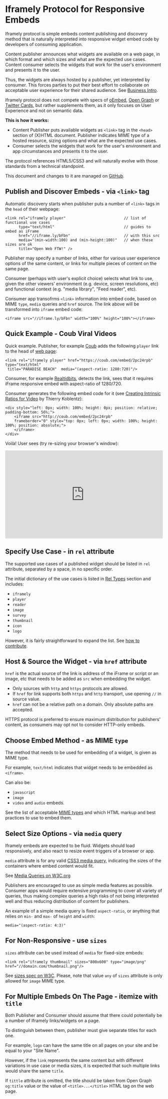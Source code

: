# Iframely Protocol for Responsive Embeds

Iframely protocol is simple embeds content publishing and discovery method that is naturally interpreted into responsive widget embed code by developers of consuming application.

Content publisher announces what widgets are available on a web page, in which format and which sizes and what are the expected use cases. Content consumer selects the widgets that work for the user's environment and presents it to the user.

Thus, the widgets are always hosted by a publisher, yet interpreted by consumer. This forces parties to put their best effort to collaborate on acceptable user experience for their shared audience. See [Business Intro](http://iframely.com/oembed2/intro).

Iframely protocol does not compete with specs of [oEmbed](http://oembed.com), [Open Graph](http://opg.me) or [Twitter Cards](http://https://dev.twitter.com/docs/cards), but rather supplements them, as it only focuses on User Experience and not on semantic data. 

__This is how it works:__

- Content Publisher puts available widgets as `<link>` tag in the `<head>` section of (X)HTML document. Publisher indicates MIME type of a hosted resource, sizing options and what are the expected use cases. 
- Consumer selects the widgets that work for the user's environment and app circumstances and presents it to the user. 

The protocol references HTML5/CSS3 and will naturally evolve with those standards from a technical standpoint.

This document and changes to it are managed on [GitHub](https://github.com/itteco/oembed2).



## Publish and Discover Embeds - via `<link>` tag

Automatic discovery starts when publisher puts a number of `<link>` tags in the `head` of their webpage:

    <link rel="iframely player"                          // list of functional use cases
          type="text/html"                               // guides to embed as iFrame
          href="//iframe.ly/bFbn"                        // with this src
          media="(min-width:100) and (min-height:100)"   // when these sizes are ok
          title="Open Web FTW!" />

Publisher may specify a number of links, either for various user experience options of the same content, or links for multiple pieces of content on the same page. 

Consumer (perhaps with user's explicit choice) selects what link to use, given the other viewers' environment (e.g. device, screen resolutions, etc) and functional context (e.g. "media library", "Feed reader", etc). 

Consumer app transofrms `<link>` information into embed code, based on MIME `type`, `media` queries and `href` source.
The link above will be transformed into `iframe` embed code:

    <iframe src="//iframe.ly/bFbn" width="100%" height="100%"></iframe>



## Quick Example - Coub Viral Videos

Quick example. Publisher, for example [Coub](http://coub.com) adds the following `player` link to the head of [web page](http://coub.com/view/2pc24rpb):

    <link rel="iframely player" href="https://coub.com/embed/2pc24rpb" type="text/html" 
     title="PARADISE BEACH"  media="(aspect-ratio: 1280:720)"/>


Consumer, for example [Realtidbits](http://realtidbits.com/), detects the link, sees that it requires iFrame responsive embed with aspect-ratio of  1280/720. 

Consumer generates the following embed code for it (see [Creating Intrinsic Ratios for Video](http://alistapart.com/article/creating-intrinsic-ratios-for-video) by Thierry Koblentz):

	<div style="left: 0px; width: 100%; height: 0px; position: relative; padding-bottom: 56%;">
		<iframe src="http://coub.com/embed/2pc24rpb" 
		frameborder="0" style="top: 0px; left: 0px; width: 100%; height: 100%; position: absolute;">
		</iframe>
	</div>


Voilà! User sees (try re-sizing your browser's window):
<div style="left: 0px; width: 100%; height: 0px; position: relative; padding-bottom: 56%;">
<iframe src="http://coub.com/embed/2pc24rpb" frameborder="0" style="top: 0px; left: 0px; width: 100%; height: 100%; position: absolute;"></iframe>
</div>
<p></p>


## Specify Use Case - in `rel` attribute

The supported use cases of a published widget should be listed in `rel` attribute, separated by a space, in no specific order.

The initial dictionary of the use cases is listed in [Rel Types](http://iframely.com/oembed2/rels) section and includes:

- `iframely` 
- `player` 
- `reader`
- `image`
- `survey`
- `thumbnail`
- `icon`
- `logo`

However, it is fairly straightforward to expand the list. See [how to contribute](http://iframely.com/oembed2/references).



## Host & Source the Widget - via `href` attribute

`href` is the actual source of the link is address of the iFrame or script or an image, etc that needs to be added as `src` when embedding the widget.

- Only sources with `http` and `https` protocols are allowed.
- If `href` for link supports both `https` and `http` transport, use opening `//` in source value.
- `href` can not be a relative path on a domain. Only absolute paths are accepted. 

HTTPS protocol is preferred to ensure maximum distribution for publishers' content, as consumers may opt not to consider HTTP-only embeds.



## Choose Embed Method - as MIME `type`

The method that needs to be used for embedding of a widget, is given as MIME type. 

For example, `text/html` indicates that widget needs to be embedded as `<iframe>`. 

Can also be:

- `javascript`
- `image`
- `video` and `audio` embeds.

See the list of acceptable [MIME types](http://iframely.com/oembed2/types) and which HTML markup and best practices to use to embed them.



## Select Size Options - via `media` query

Iframely embeds are expected to be fluid. Widgets should load responsively, and also react to resize event triggers of a browser or app.

`media` attribute is for any valid [CSS3 media query](http://www.w3.org/TR/css3-mediaqueries/), indicating the sizes of the containers where embed content would fit.

See [Media Queries on W3C.org](http://www.w3.org/TR/css3-mediaqueries/)

Publishers are encouraged to use as simple media features as possible. Consumer apps would require extensive programming to cover all variety of queries, thus making complex queries a high risks of not being interpreted well and thus reducing distribution of content for publishers.

An example of a simple media query is fixed `aspect-ratio`, or anything that relies on `min-` and `max-` of `height` and `width`:

    media="(aspect-ratio: 4:3)"



## For Non-Responsive - use `sizes`

`sizes` attribute can be used instead of `media` for fixed-size embeds: 

    <link rel="iframely thumbnail" sizes="800x600" type="image/png" href="//domain.com/thumbnail.png"/>

See [sizes spec on W3C](http://www.w3schools.com/tags/att_link_sizes.asp). Please, note that value `any` of `sizes` attribute is only allowed for `image` MIME type.



## For Multiple Embeds On The Page - itemize with `title`

Both Publisher and Consumer should assume that there could potentially be a number of Iframely links/widgets on a page. 

To distinguish between them, publisher must give separate titles for each one.

For example, `logo` can have the same title on all pages on your site and be equal to your "Site Name".

However, if the `link` represents the same content but with different variations in use case or media sizes, 
it is expected that such multiple links would share the same `title`.

If `tittle` attribute is omitted, the title should be taken from Open Graph `og:title` value or the value of  `<title>...</title>` HTML tag on the web page.